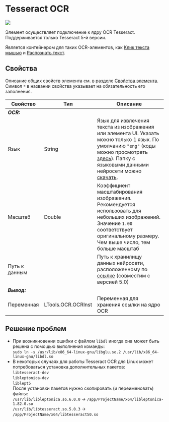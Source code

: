# Tesseract OCR

![](../../resources/basic/ocr/Tesseract-cropped.png)

Элемент осуществляет подключение к ядру OCR Tesseract. Поддерживается только Tesseract 5-й версии. 

Является контейнером для таких OCR-элементов, как [Клик текста мышью](https://docs.primo-rpa.ru/primo-rpa/g_elements/el_extra/t1/els_ocr/el_ocr_textclick) и [Распознать текст](https://docs.primo-rpa.ru/primo-rpa/g_elements/el_extra/t1/els_ocr/el_ocr_recog).

## Свойства
Описание общих свойств элемента см. в разделе [Свойства элемента](https://docs.primo-rpa.ru/primo-rpa/primo-studio/process/elements#svoistva-elementa).\
Символ `*` в названии свойства указывает на обязательность его заполнения.

| Свойство             | Тип                   | Описание                                      |
| -------------------- | --------------------- | --------------------------------------------- |
| ***OCR:*** | |  |
| Язык | String | Язык для извлечения текста из изображения или элемента UI. Указать можно только 1 язык. По умолчанию `"eng"` (коды можно просмотреть [здесь](https://github.com/tesseract-ocr/tesseract/blob/main/doc/tesseract.1.asc#languages)). Папку с языковыми данными нейросети можно [скачать](https://tesseract-ocr.github.io/tessdoc/Data-Files). |
| Масштаб | Double | Коэффициент масштабирования изображения. Рекомендуется использовать для небольших изображений. Значение `1.00` соответствует оригинальному размеру. Чем выше число, тем больше масштаб |
| Путь к данным |  | Путь к хранилищу данных нейросети, расположенному по [ссылке](https://tesseract-ocr.github.io/tessdoc/Data-Files) (совместим с версией 5.0) |
| ***Вывод:***  |  |  |
| Переменная | LTools.OCR.OCRInst | Переменная для хранения ссылки на ядро OCR |

## Решение проблем
* При возникновении ошибки с файлом `libdl` иногда она может быть решена с помощью выполнения команды:  
`sudo ln -s /usr/lib/x86_64-linux-gnu/libglu.so.2 /usr/lib/x86_64-linux-gnu/libdl.so`
* В некоторых случаях для работы Tesseract OCR для Linux может потребоваться установка дополнительных пакетов:  
`libtesseract-dev`  
`libleptonica-dev`  
`liblept5`  
После установки пакетов нужно скопировать (и переименовать) файлы:  
`/usr/lib/libleptonica.so.6.0.0` -> `/app/ProjectName/x64/libleptonica-1.82.0.so`  
`/usr/lib/libtesseract.so.5.0.3` -> `/app/ProjectName/x64/libtesseract50.so`  